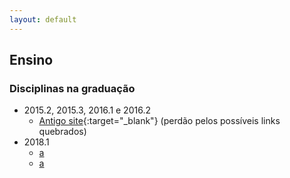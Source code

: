 ```yaml
---
layout: default
---
```


## Ensino

### Disciplinas na graduação

* 2015.2, 2015.3, 2016.1 e 2016.2
  + [Antigo site](https://sites.google.com/site/elivaldolozerfr/home){:target="_blank"} (perdão pelos possíveis links quebrados)
* 2018.1
  + [a](#)
  + [a](#)
